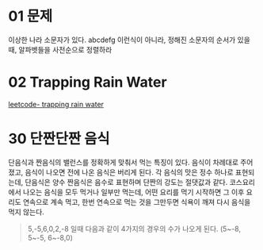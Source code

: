# 01 문제

이상한 나라 소문자가 있다.
abcdefg 이런식이 아니라, 정해진 소문자의 순서가 있을 때, 알파벳들을 사전순으로 정렬하라

# 02 Trapping Rain Water

<a href="https://leetcode.com/problems/trapping-rain-water/" target="blank_">leetcode- trapping rain water</a>

# 30 단짠단짠 음식

단음식과 짠음식의 밸런스를 정확하게 맞춰서 먹는 특징이 있다. 음식이 차례대로 주어졌고, 음식이 나오면 전에 나온 음식은 버리게 된다. 각 음식의 맛은 정수 하나로 표현되는데, 단음식은 양수 짠음식은 음수로 표현하며 단짠의 강도는 절댓값과 같다. 코스요리에서 나오는 음식을 모두 먹거나 일부만 먹는데, 어떤 요리를 먹기 시작하면 그 이후 요리도 연속으로 계속 먹고, 한번 연속으로 먹는 것을 그만두면 식욕이 깨져 다시 음식을 먹지 않는다.

> 5,-5,6,0,2,-8 일때 다음과 같이 4가지의 경우의 수가 나오게 된다. (5~-8, 5~-5, 6~-8,0)

